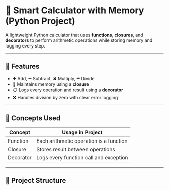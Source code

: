 # 🧮 Smart Calculator with Memory (Python Project)

A lightweight Python calculator that uses **functions**, **closures**, and **decorators** to perform arithmetic operations while storing memory and logging every step.

---

## 🚀 Features

- ➕ Add, ➖ Subtract, ✖ Multiply, ➗ Divide
- 🧠 Maintains memory using a **closure**
- 📋 Logs every operation and result using a **decorator**
- ❌ Handles division by zero with clear error logging

---

## 🧠 Concepts Used

| Concept     | Usage in Project                         |
|-------------|------------------------------------------|
| Function    | Each arithmetic operation is a function  |
| Closure     | Stores result between operations         |
| Decorator   | Logs every function call and exception   |

---

## 📂 Project Structure

